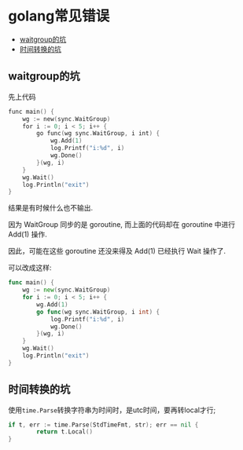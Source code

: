 # golang常见错误


<!-- vim-markdown-toc GFM -->

* [waitgroup的坑](#waitgroup的坑)
* [时间转换的坑](#时间转换的坑)

<!-- vim-markdown-toc -->



## waitgroup的坑

先上代码
```go
func main() {
    wg := new(sync.WaitGroup)
    for i := 0; i < 5; i++ {
        go func(wg sync.WaitGroup, i int) {
            wg.Add(1)
            log.Printf("i:%d", i)
            wg.Done()
        }(wg, i)
    }
    wg.Wait()
    log.Println("exit")
}
```

结果是有时候什么也不输出.

因为 WaitGroup 同步的是 goroutine, 而上面的代码却在 goroutine 中进行 Add(1) 操作.

因此，可能在这些 goroutine 还没来得及 Add(1) 已经执行 Wait 操作了.

可以改成这样:

```go
func main() {
    wg := new(sync.WaitGroup)
    for i := 0; i < 5; i++ {
        wg.Add(1)
        go func(wg sync.WaitGroup, i int) {
            log.Printf("i:%d", i)
            wg.Done()
        }(wg, i)
    }
    wg.Wait()
    log.Println("exit")
}
```



## 时间转换的坑

使用`time.Parse`转换字符串为时间时，是utc时间，要再转local才行;

```go
if t, err := time.Parse(StdTimeFmt, str); err == nil {
		return t.Local()
}
```

